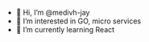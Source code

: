 - 👋 Hi, I’m @medivh-jay
- 👀 I’m interested in GO, micro services
- 🌱 I’m currently learning React

<!---
medivh-jay/medivh-jay is a ✨ special ✨ repository because its `README.md` (this file) appears on your GitHub profile.
You can click the Preview link to take a look at your changes.
--->
